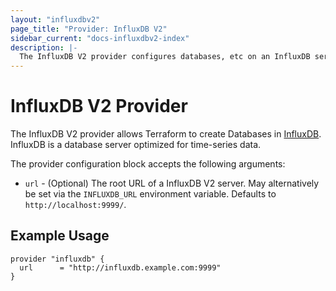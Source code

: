 ```yaml
---
layout: "influxdbv2"
page_title: "Provider: InfluxDB V2"
sidebar_current: "docs-influxdbv2-index"
description: |-
  The InfluxDB V2 provider configures databases, etc on an InfluxDB server.
---
```


# InfluxDB V2 Provider

The InfluxDB V2 provider allows Terraform to create Databases in
[InfluxDB](https://influxdb.com/). InfluxDB is a database server optimized
for time-series data.

The provider configuration block accepts the following arguments:

* ``url`` - (Optional) The root URL of a InfluxDB V2 server. May alternatively be
  set via the ``INFLUXDB_URL`` environment variable. Defaults to
  `http://localhost:9999/`.

## Example Usage

```hcl
provider "influxdb" {
  url      = "http://influxdb.example.com:9999"
}